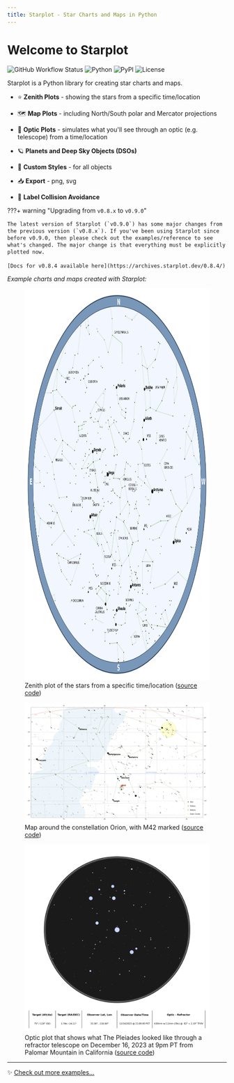 ```yaml
---
title: Starplot - Star Charts and Maps in Python
---
```


# Welcome to Starplot
![GitHub Workflow Status](https://img.shields.io/github/actions/workflow/status/steveberardi/starplot/test.yml?style=for-the-badge&color=a2c185)
![Python](https://img.shields.io/pypi/pyversions/starplot?style=for-the-badge&color=85A2C1)
![PyPI](https://img.shields.io/pypi/v/starplot?style=for-the-badge&color=85C0C1)
![License](https://img.shields.io/github/license/steveberardi/starplot?style=for-the-badge&color=A485C1)



Starplot is a Python library for creating star charts and maps.

- ⭐ **Zenith Plots** - showing the stars from a specific time/location

- 🗺️ **Map Plots** - including North/South polar and Mercator projections

- 🔭 **Optic Plots** - simulates what you'll see through an optic (e.g. telescope) from a time/location

- 🪐 **Planets and Deep Sky Objects (DSOs)**

- 🎨 **Custom Styles** - for all objects

- 📥 **Export** - png, svg

- 🧭 **Label Collision Avoidance**

???+ warning "Upgrading from `v0.8.x` to `v0.9.0`"

    The latest version of Starplot (`v0.9.0`) has some major changes from the previous version (`v0.8.x`). If you've been using Starplot since before v0.9.0, then please check out the examples/reference to see what's changed. The major change is that everything must be explicitly plotted now.

    [Docs for v0.8.4 available here](https://archives.starplot.dev/0.8.4/)


*Example charts and maps created with Starplot:*
<figure markdown>
  <img src="images/examples/example_01.png" height="900" width="900">
  <figcaption>Zenith plot of the stars from a specific time/location (<a href="examples/#star-chart-for-timelocation">source code</a>)</figcaption>
</figure>

<figure markdown>
  <img src="images/examples/example_03.png" width="900">
  <figcaption>Map around the constellation Orion, with M42 marked (<a href="examples/#map-of-orion">source code</a>)</figcaption>
</figure>


<figure markdown>
  <img src="images/examples/example_05.png" width="900">
  <figcaption>Optic plot that shows what The Pleiades looked like through a refractor telescope on December 16, 2023 at 9pm PT from Palomar Mountain in California (<a href="examples/#optic-plot-of-the-pleiades-with-a-refractor-telescope">source code</a>)</figcaption>
</figure>


---

✨ [Check out more examples...](examples.md)

